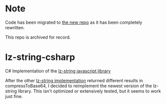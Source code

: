 # Note

Code has been migrated to [the new repo](http://github.com/MatricField/LZStringNet) as it has been completely rewritten.

This repo is archived for record.

# lz-string-csharp
C# Implementation of the [lz-string javascript library](http://pieroxy.net/blog/pages/lz-string/index.html)

After the other [lz-string implementation](https://github.com/jawa-the-hutt/lz-string-csharp) returned different results in compressToBase64, I decided to reimplement the newest version of the lz-string library. This isn't optimized or extensively tested, but it seems to work just fine.
